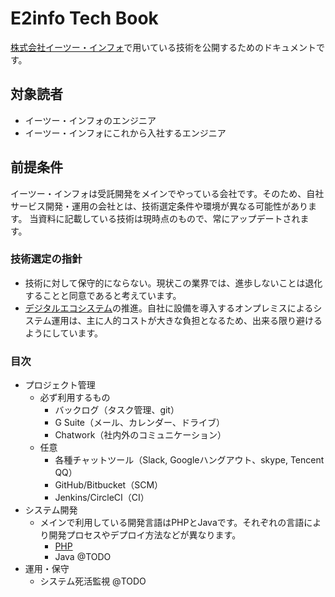 # E2info Tech Book

[株式会社イーツー・インフォ](https://www.e2info.co.jp/)で用いている技術を公開するためのドキュメントです。

## 対象読者

* イーツー・インフォのエンジニア
* イーツー・インフォにこれから入社するエンジニア

## 前提条件

イーツー・インフォは受託開発をメインでやっている会社です。そのため、自社サービス開発・運用の会社とは、技術選定条件や環境が異なる可能性があります。
当資料に記載している技術は現時点のもので、常にアップデートされます。

### 技術選定の指針

* 技術に対して保守的にならない。現状この業界では、進歩しないことは退化することと同意であると考えています。
* [デジタルエコシステム](https://en.wikipedia.org/wiki/Digital_ecosystem)の推進。自社に設備を導入するオンプレミスによるシステム運用は、主に人的コストが大きな負担となるため、出来る限り避けるようにしています。

### 目次

* プロジェクト管理
    * 必ず利用するもの
        * バックログ（タスク管理、git）
        * G Suite（メール、カレンダー、ドライブ）
        * Chatwork（社内外のコミュニケーション）
    * 任意
        * 各種チャットツール（Slack, Googleハングアウト、skype, Tencent QQ）
        * GitHub/Bitbucket（SCM）
        * Jenkins/CircleCI（CI）
* システム開発
    * メインで利用している開発言語はPHPとJavaです。それぞれの言語により開発プロセスやデプロイ方法などが異なります。
        * [PHP](PHP.md)
        * Java @TODO
* 運用・保守
    * システム死活監視 @TODO


